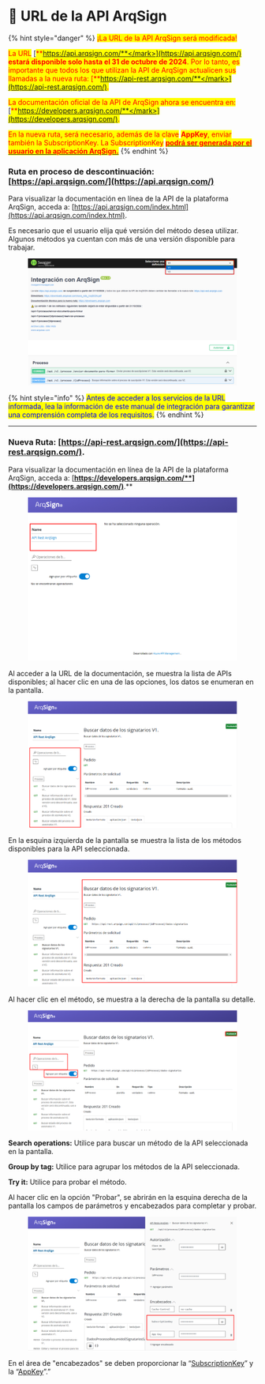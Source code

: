 # 🔳 URL de la API ArqSign

{% hint style="danger" %}
<mark style="color:red;">¡La URL de la API ArqSign será modificada!</mark>

<mark style="color:red;">La URL</mark> [<mark style="color:red;">**https://api.arqsign.com/**</mark>](https://api.arqsign.com/) <mark style="color:red;">**estará disponible solo hasta el 31 de octubre de 2024**</mark><mark style="color:red;">. Por lo tanto, es importante que todos los que utilizan la API de ArqSign actualicen sus llamadas a la nueva ruta:</mark> [<mark style="color:red;">**https://api-rest.arqsign.com/**</mark>](https://api-rest.arqsign.com/)<mark style="color:red;">.</mark>

<mark style="color:red;">La documentación oficial de la API de ArqSign ahora se encuentra en:</mark> [<mark style="color:red;">**https://developers.arqsign.com/**</mark>](https://developers.arqsign.com/)<mark style="color:red;">.</mark>&#x20;

<mark style="color:red;">En la nueva ruta, será necesario, además de la clave</mark> <mark style="color:red;"></mark><mark style="color:red;">**AppKey**</mark><mark style="color:red;">, enviar también la SubscriptionKey. La SubscriptionKey</mark> [<mark style="color:red;">**podrá ser generada por el usuario en la aplicación ArqSign.**</mark>](https://arquivar.gitbook.io/manual-arqsign/administracao/integracoes/api#subscriptionkey)
{% endhint %}

### **Ruta en proceso de descontinuación**: [https://api.arqsign.com/](https://api.arqsign.com/)

Para visualizar la documentación en línea de la API de la plataforma ArqSign, acceda a: [https://api.arqsign.com/index.html](https://api.arqsign.com/index.html).

Es necesario que el usuario elija qué versión del método desea utilizar. Algunos métodos ya cuentan con más de una versión disponible para trabajar.

<figure><img src="../../.gitbook/assets/image (765).png" alt=""><figcaption></figcaption></figure>

{% hint style="info" %}
<mark style="color:blue;">Antes de acceder a los servicios de la URL informada, lea la información de este manual de integración para garantizar una comprensión completa de los requisitos.</mark>
{% endhint %}

***

### **Nueva Ruta:** [https://api-rest.arqsign.com/](https://api-rest.arqsign.com/).

Para visualizar la documentación en línea de la API de la plataforma ArqSign, acceda a: [**https://developers.arqsign.com/**](https://developers.arqsign.com/)**.**

<figure><img src="../../.gitbook/assets/image (766).png" alt=""><figcaption></figcaption></figure>

Al acceder a la URL de la documentación, se muestra la lista de APIs disponibles; al hacer clic en una de las opciones, los datos se enumeran en la pantalla.

<figure><img src="../../.gitbook/assets/image (767).png" alt=""><figcaption></figcaption></figure>

En la esquina izquierda de la pantalla se muestra la lista de los métodos disponibles para la API seleccionada.

<figure><img src="../../.gitbook/assets/image (768).png" alt=""><figcaption></figcaption></figure>

Al hacer clic en el método, se muestra a la derecha de la pantalla su detalle.

<figure><img src="../../.gitbook/assets/image (769).png" alt=""><figcaption></figcaption></figure>

**Search operations:** Utilice para buscar un método de la API seleccionada en la pantalla.

**Group by tag:** Utilice para agrupar los métodos de la API seleccionada.

**Try it:** Utilice para probar el método.

Al hacer clic en la opción "Probar", se abrirán en la esquina derecha de la pantalla los campos de parámetros y encabezados para completar y probar.

<figure><img src="../../.gitbook/assets/image (770).png" alt=""><figcaption></figcaption></figure>

En el área de "encabezados" se deben proporcionar la “[SubscriptionKey](api.md#subscriptionkey)” y la “[AppKey](api.md#appkey)”.”
